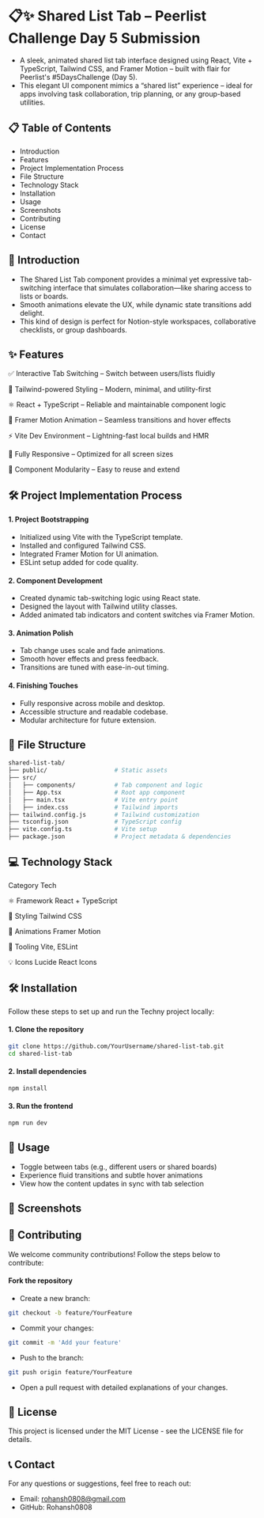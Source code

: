 # 📋✨ Shared List Tab – Peerlist Challenge Day 5 Submission


- A sleek, animated shared list tab interface designed using React, Vite + TypeScript, Tailwind CSS, and Framer Motion – built with flair for Peerlist's #5DaysChallenge (Day 5).
- This elegant UI component mimics a “shared list” experience – ideal for apps involving task collaboration, trip planning, or any group-based utilities.


## 📋 Table of Contents
- Introduction
- Features
- Project Implementation Process
- File Structure
- Technology Stack
- Installation
- Usage
- Screenshots
- Contributing
- License
- Contact

## 📘 Introduction

- The Shared List Tab component provides a minimal yet expressive tab-switching interface that simulates collaboration—like sharing access to lists or boards.
- Smooth animations elevate the UX, while dynamic state transitions add delight.
- This kind of design is perfect for Notion-style workspaces, collaborative checklists, or group dashboards.


## ✨ Features

✅ Interactive Tab Switching – Switch between users/lists fluidly

🎨 Tailwind-powered Styling – Modern, minimal, and utility-first

⚛️ React + TypeScript – Reliable and maintainable component logic

🎥 Framer Motion Animation – Seamless transitions and hover effects

⚡ Vite Dev Environment – Lightning-fast local builds and HMR

📱 Fully Responsive – Optimized for all screen sizes

🧠 Component Modularity – Easy to reuse and extend


## 🛠 Project Implementation Process

#### 1. Project Bootstrapping
- Initialized using Vite with the TypeScript template.
- Installed and configured Tailwind CSS.
- Integrated Framer Motion for UI animation.
- ESLint setup added for code quality.

#### 2. Component Development
- Created dynamic tab-switching logic using React state.
- Designed the layout with Tailwind utility classes.
- Added animated tab indicators and content switches via Framer Motion.

#### 3. Animation Polish
- Tab change uses scale and fade animations.
- Smooth hover effects and press feedback.
- Transitions are tuned with ease-in-out timing.

#### 4. Finishing Touches
- Fully responsive across mobile and desktop.
- Accessible structure and readable codebase.
- Modular architecture for future extension.

## 📁 File Structure

```bash
shared-list-tab/
├── public/                   # Static assets
├── src/
│   ├── components/           # Tab component and logic
│   ├── App.tsx               # Root app component
│   ├── main.tsx              # Vite entry point
│   ├── index.css             # Tailwind imports
├── tailwind.config.js        # Tailwind customization
├── tsconfig.json             # TypeScript config
├── vite.config.ts            # Vite setup
├── package.json              # Project metadata & dependencies
```

## 💻 Technology Stack

Category	Tech

⚛️ Framework	React + TypeScript

🎨 Styling	Tailwind CSS

🎥 Animations	Framer Motion

🔧 Tooling	Vite, ESLint

💡 Icons	Lucide React Icons


## 🛠 Installation

Follow these steps to set up and run the Techny project locally:

#### 1. Clone the repository
```bash
git clone https://github.com/YourUsername/shared-list-tab.git
cd shared-list-tab
```

#### 2. Install dependencies

```bash
npm install
```

#### 3. Run the frontend

```bash
npm run dev
```

## 🚀 Usage
- Toggle between tabs (e.g., different users or shared boards)
- Experience fluid transitions and subtle hover animations
- View how the content updates in sync with tab selection


## 📸 Screenshots



## 🤝 Contributing
We welcome community contributions! Follow the steps below to contribute:

#### Fork the repository
- Create a new branch:
```bash
git checkout -b feature/YourFeature
```

- Commit your changes:
```bash
git commit -m 'Add your feature'
```

- Push to the branch:
```bash
git push origin feature/YourFeature
```

- Open a pull request with detailed explanations of your changes.

## 📄 License

This project is licensed under the MIT License - see the LICENSE file for details.

## 📞 Contact
For any questions or suggestions, feel free to reach out:

- Email: rohansh0808@gmail.com
- GitHub: Rohansh0808
